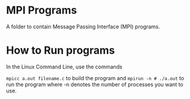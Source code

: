 # MPI Programs
A folder to contain Message Passing Interface (MPI) programs. 

# How to Run programs
In the Linux Command Line, use the commands

`mpicc a.out filename.c` to build the program
and `mpirun -n # ./a.out` to run the program where -n denotes the number of processes you want to use.  
